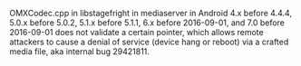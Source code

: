 OMXCodec.cpp in libstagefright in mediaserver in Android 4.x before 4.4.4, 5.0.x before 5.0.2, 5.1.x before 5.1.1, 6.x before 2016-09-01, and 7.0 before 2016-09-01 does not validate a certain pointer, which allows remote attackers to cause a denial of service (device hang or reboot) via a crafted media file, aka internal bug 29421811.